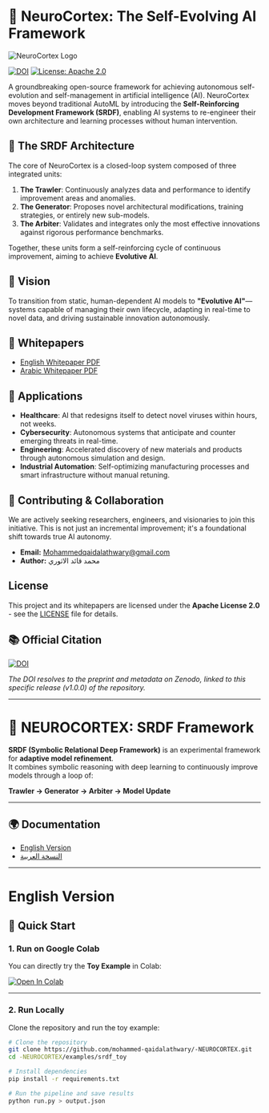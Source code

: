 # 🧠 NeuroCortex: The Self-Evolving AI Framework

![NeuroCortex Logo](https://raw.githubusercontent.com/mohammed-qaidalathwary/-NEUROCORTEX/main/assets/neurocortex_logo.png)

[![DOI](https://zenodo.org/badge/DOI/10.5281/zenodo.16945431.svg)](https://doi.org/10.5281/zenodo.16945431)
[![License: Apache 2.0](https://img.shields.io/badge/License-Apache_2.0-blue.svg)](https://opensource.org/licenses/Apache-2.0)

A groundbreaking open-source framework for achieving autonomous self-evolution and self-management in artificial intelligence (AI). NeuroCortex moves beyond traditional AutoML by introducing the **Self-Reinforcing Development Framework (SRDF)**, enabling AI systems to re-engineer their own architecture and learning processes without human intervention.

## 🧠 The SRDF Architecture

The core of NeuroCortex is a closed-loop system composed of three integrated units:

1.  **The Trawler**: Continuously analyzes data and performance to identify improvement areas and anomalies.  
2.  **The Generator**: Proposes novel architectural modifications, training strategies, or entirely new sub-models.  
3.  **The Arbiter**: Validates and integrates only the most effective innovations against rigorous performance benchmarks.  

Together, these units form a self-reinforcing cycle of continuous improvement, aiming to achieve **Evolutive AI**.

## 🚀 Vision

To transition from static, human-dependent AI models to **"Evolutive AI"**—systems capable of managing their own lifecycle, adapting in real-time to novel data, and driving sustainable innovation autonomously.

## 📄 Whitepapers

- [English Whitepaper PDF](https://github.com/mohammed-qaidalathwary/-NEUROCORTEX/blob/main/Self_Evolving_AI_Whitepaper_EN_Final.pdf)  
- [Arabic Whitepaper PDF](https://github.com/mohammed-qaidalathwary/-NEUROCORTEX/blob/main/%20Self_Evolving_AI_Whitepaper_AR_Final.pdf)  

## 🔮 Applications

*   **Healthcare**: AI that redesigns itself to detect novel viruses within hours, not weeks.  
*   **Cybersecurity**: Autonomous systems that anticipate and counter emerging threats in real-time.  
*   **Engineering**: Accelerated discovery of new materials and products through autonomous simulation and design.  
*   **Industrial Automation**: Self-optimizing manufacturing processes and smart infrastructure without manual retuning.  

## 🤝 Contributing & Collaboration

We are actively seeking researchers, engineers, and visionaries to join this initiative. This is not just an incremental improvement; it's a foundational shift towards true AI autonomy.

- **Email:** Mohammedqaidalathwary@gmail.com  
- **Author:** محمد قائد الاثوري  

## License

This project and its whitepapers are licensed under the **Apache License 2.0** - see the [LICENSE](LICENSE) file for details.

## 📚 Official Citation

[![DOI](https://zenodo.org/badge/DOI/10.5281/zenodo.16945431.svg)](https://doi.org/10.5281/zenodo.16945431)  

*The DOI resolves to the preprint and metadata on Zenodo, linked to this specific release (v1.0.0) of the repository.*

---

# 🧠 NEUROCORTEX: SRDF Framework

**SRDF (Symbolic Relational Deep Framework)** is an experimental framework for **adaptive model refinement**.  
It combines symbolic reasoning with deep learning to continuously improve models through a loop of:

**Trawler → Generator → Arbiter → Model Update**

---

## 🌍 Documentation
- [English Version](#english-version)  
- [النسخة العربية](#النسخة-العربية)

---

# English Version

## 🚀 Quick Start

### 1. Run on Google Colab
You can directly try the **Toy Example** in Colab:

[![Open In Colab](https://colab.research.google.com/assets/colab-badge.svg)](https://colab.research.google.com/github/mohammed-qaidalathwary/-NEUROCORTEX/blob/main/notebooks/srdf_toy_colab.ipynb)

---

### 2. Run Locally
Clone the repository and run the toy example:

```bash
# Clone the repository
git clone https://github.com/mohammed-qaidalathwary/-NEUROCORTEX.git
cd -NEUROCORTEX/examples/srdf_toy

# Install dependencies
pip install -r requirements.txt

# Run the pipeline and save results
python run.py > output.json
